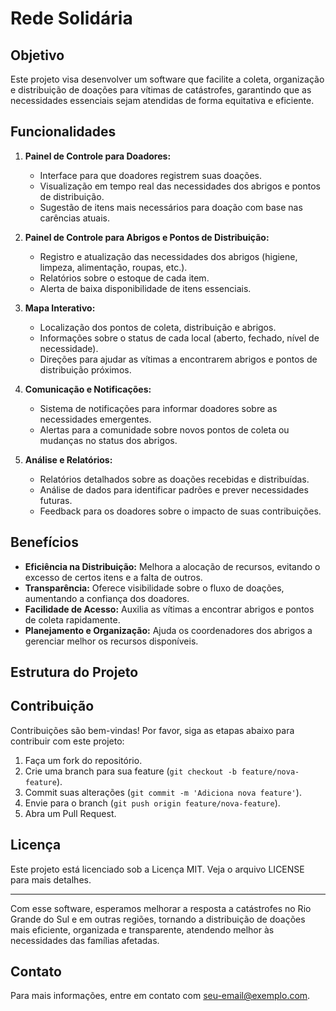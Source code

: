 # Rede Solidária

## Objetivo

Este projeto visa desenvolver um software que facilite a coleta, organização e distribuição de doações para vítimas de catástrofes, garantindo que as necessidades essenciais sejam atendidas de forma equitativa e eficiente.

## Funcionalidades

1. **Painel de Controle para Doadores:**
   - Interface para que doadores registrem suas doações.
   - Visualização em tempo real das necessidades dos abrigos e pontos de distribuição.
   - Sugestão de itens mais necessários para doação com base nas carências atuais.

2. **Painel de Controle para Abrigos e Pontos de Distribuição:**
   - Registro e atualização das necessidades dos abrigos (higiene, limpeza, alimentação, roupas, etc.).
   - Relatórios sobre o estoque de cada item.
   - Alerta de baixa disponibilidade de itens essenciais.

3. **Mapa Interativo:**
   - Localização dos pontos de coleta, distribuição e abrigos.
   - Informações sobre o status de cada local (aberto, fechado, nível de necessidade).
   - Direções para ajudar as vítimas a encontrarem abrigos e pontos de distribuição próximos.

4. **Comunicação e Notificações:**
   - Sistema de notificações para informar doadores sobre as necessidades emergentes.
   - Alertas para a comunidade sobre novos pontos de coleta ou mudanças no status dos abrigos.

5. **Análise e Relatórios:**
   - Relatórios detalhados sobre as doações recebidas e distribuídas.
   - Análise de dados para identificar padrões e prever necessidades futuras.
   - Feedback para os doadores sobre o impacto de suas contribuições.

## Benefícios

- **Eficiência na Distribuição:** Melhora a alocação de recursos, evitando o excesso de certos itens e a falta de outros.
- **Transparência:** Oferece visibilidade sobre o fluxo de doações, aumentando a confiança dos doadores.
- **Facilidade de Acesso:** Auxilia as vítimas a encontrar abrigos e pontos de coleta rapidamente.
- **Planejamento e Organização:** Ajuda os coordenadores dos abrigos a gerenciar melhor os recursos disponíveis.

## Estrutura do Projeto

## Contribuição

Contribuições são bem-vindas! Por favor, siga as etapas abaixo para contribuir com este projeto:

1. Faça um fork do repositório.
2. Crie uma branch para sua feature (`git checkout -b feature/nova-feature`).
3. Commit suas alterações (`git commit -m 'Adiciona nova feature'`).
4. Envie para o branch (`git push origin feature/nova-feature`).
5. Abra um Pull Request.

## Licença

Este projeto está licenciado sob a Licença MIT. Veja o arquivo LICENSE para mais detalhes.

---

Com esse software, esperamos melhorar a resposta a catástrofes no Rio Grande do Sul e em outras regiões, tornando a distribuição de doações mais eficiente, organizada e transparente, atendendo melhor às necessidades das famílias afetadas.

## Contato

Para mais informações, entre em contato com [seu-email@exemplo.com](mailto:seu-email@exemplo.com).